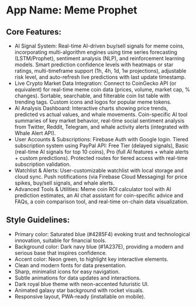 # **App Name**: Meme Prophet

## Core Features:

- AI Signal System: Real-time AI-driven buy/sell signals for meme coins, incorporating multi-algorithm engines using time series forecasting (LSTM/Prophet), sentiment analysis (NLP), and reinforcement learning models. Smart prediction confidence levels with heatmaps or star ratings, multi-timeframe support (1h, 4h, 1d, 1w projections), adjustable risk level, and auto-refresh live predictions with last update timestamp.
- Live Crypto Market Data Integration: Connect to CoinGecko API (or equivalent) for real-time meme coin data (prices, volume, market cap, % changes). Sortable, searchable, and filterable coin list table with trending tags. Custom icons and logos for popular meme tokens.
- AI Analysis Dashboard: Interactive charts showing price trends, predicted vs actual values, and whale movements. Coin-specific AI tool summaries of key market behavior, real-time social sentiment analysis from Twitter, Reddit, Telegram, and whale activity alerts (integrated with Whale Alert API).
- User Accounts & Subscriptions: Firebase Auth with Google login. Tiered subscription system using PayPal API: Free Tier (delayed signals), Basic (real-time AI signals for top 10 coins), Pro (full AI features + whale alerts + custom predictions). Protected routes for tiered access with real-time subscription validation.
- Watchlist & Alerts: User-customizable watchlist with local storage and cloud sync. Push notifications (via Firebase Cloud Messaging) for price spikes, buy/sell signals, and whale alerts.
- Advanced Tools & Utilities: Meme coin ROI calculator tool with AI prediction estimates, an AI chat assistant for coin-specific advice and FAQs, a coin comparison tool, and real-time on-chain data visualization.

## Style Guidelines:

- Primary color: Saturated blue (#4285F4) evoking trust and technological innovation, suitable for financial tools.
- Background color: Dark navy blue (#1A237E), providing a modern and serious base that inspires confidence.
- Accent color: Neon green, to highlight key interactive elements.
- Clean and modern fonts for data presentation.
- Sharp, minimalist icons for easy navigation.
- Subtle animations for data updates and interactions.
- Dark royal blue theme with neon-accented futuristic UI.
- Animated galaxy star background with rocket visuals.
- Responsive layout, PWA-ready (installable on mobile).
